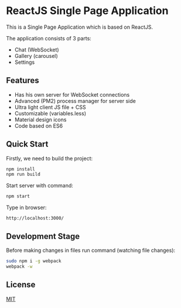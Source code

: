 # ReactJS Single Page Application

This is a Single Page Application which is based on ReactJS.

The application consists of 3 parts:

  * Chat (WebSocket)
  * Gallery (carousel)
  * Settings


## Features

  * Has his own server for WebSocket connections
  * Advanced (PM2) process manager for server side
  * Ultra light client JS file + CSS
  * Customizable (variables.less)
  * Material design icons
  * Code based on ES6

## Quick Start

Firstly, we need to build the project:
```bash
npm install
npm run build
```

Start server with command:

```bash
npm start
```

Type in browser:

```
http://localhost:3000/
```

## Development Stage
Before making changes in files run command (watching file changes):
```bash
sudo npm i -g webpack
webpack -w
```

## License

  [MIT](LICENSE)
